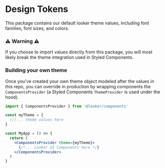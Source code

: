 # Design Tokens

This package contains our default looker theme values, including font families, font sizes, and colors.

### ⚠️ Warning ⚠️

If you choose to import values directly from this package, you will most likely break the theme integration used in Styled Components.

### Building your own theme

Once you've created your own theme object modeled after the values in this repo, you can override in production by wrapping components the `ComponentsProvider` (a Styled Components `ThemeProvider` is used under the hood).

```jsx
import { ComponentsProvider } from '@looker/components'

const myTheme = {
  ///... theme values here
}

const MyApp = () => {
  return (
    <ComponentsProvider theme={myTheme}>
      {/*... Looker UI Components here */}
    </ComponentsProvider>
  )
}
```
